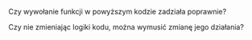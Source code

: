 Czy wywołanie funkcji w powyższym kodzie zadziała poprawnie?

Czy nie zmieniając logiki kodu, można wymusić zmianę jego działania?
